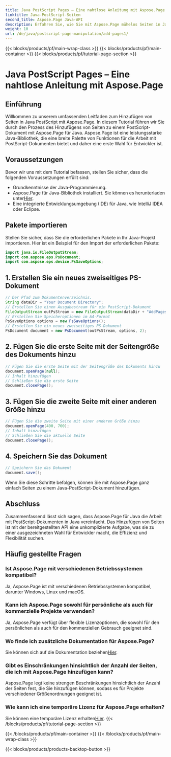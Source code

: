 ```yaml
---
title: Java PostScript Pages – Eine nahtlose Anleitung mit Aspose.Page
linktitle: Java-PostScript-Seiten
second_title: Aspose.Page Java-API
description: Erfahren Sie, wie Sie mit Aspose.Page mühelos Seiten in Java PostScript hinzufügen. Erweitern Sie Ihre Dokumenterstellung mit dieser leistungsstarken Java-Bibliothek.
weight: 10
url: /de/java/postscript-page-manipulation/add-pages1/
---
```


{{< blocks/products/pf/main-wrap-class >}}
{{< blocks/products/pf/main-container >}}
{{< blocks/products/pf/tutorial-page-section >}}

# Java PostScript Pages – Eine nahtlose Anleitung mit Aspose.Page

## Einführung
Willkommen zu unserem umfassenden Leitfaden zum Hinzufügen von Seiten in Java PostScript mit Aspose.Page. In diesem Tutorial führen wir Sie durch den Prozess des Hinzufügens von Seiten zu einem PostScript-Dokument mit Aspose.Page für Java. Aspose.Page ist eine leistungsstarke Java-Bibliothek, die eine breite Palette von Funktionen für die Arbeit mit PostScript-Dokumenten bietet und daher eine erste Wahl für Entwickler ist.
## Voraussetzungen
Bevor wir uns mit dem Tutorial befassen, stellen Sie sicher, dass die folgenden Voraussetzungen erfüllt sind:
- Grundkenntnisse der Java-Programmierung.
-  Aspose.Page für Java-Bibliothek installiert. Sie können es herunterladen unter[Hier](https://releases.aspose.com/page/java/).
- Eine integrierte Entwicklungsumgebung (IDE) für Java, wie IntelliJ IDEA oder Eclipse.
## Pakete importieren
Stellen Sie sicher, dass Sie die erforderlichen Pakete in Ihr Java-Projekt importieren. Hier ist ein Beispiel für den Import der erforderlichen Pakete:
```java
import java.io.FileOutputStream;
import com.aspose.eps.PsDocument;
import com.aspose.eps.device.PsSaveOptions;

```
## 1. Erstellen Sie ein neues zweiseitiges PS-Dokument
```java
// Der Pfad zum Dokumentenverzeichnis.
String dataDir = "Your Document Directory";
// Erstellen Sie einen Ausgabestream für ein PostScript-Dokument
FileOutputStream outPsStream = new FileOutputStream(dataDir + "AddPages1_outPS.ps");
// Erstellen Sie Speicheroptionen im A4-Format
PsSaveOptions options = new PsSaveOptions();
// Erstellen Sie ein neues zweiseitiges PS-Dokument
PsDocument document = new PsDocument(outPsStream, options, 2);
```
## 2. Fügen Sie die erste Seite mit der Seitengröße des Dokuments hinzu
```java
// Fügen Sie die erste Seite mit der Seitengröße des Dokuments hinzu
document.openPage(null);
// Inhalt hinzufügen
// Schließen Sie die erste Seite
document.closePage();
```
## 3. Fügen Sie die zweite Seite mit einer anderen Größe hinzu
```java
// Fügen Sie die zweite Seite mit einer anderen Größe hinzu
document.openPage(400, 700);
// Inhalt hinzufügen
// Schließen Sie die aktuelle Seite
document.closePage();
```
## 4. Speichern Sie das Dokument
```java
// Speichern Sie das Dokument
document.save();
```
Wenn Sie diese Schritte befolgen, können Sie mit Aspose.Page ganz einfach Seiten zu einem Java-PostScript-Dokument hinzufügen.
## Abschluss
Zusammenfassend lässt sich sagen, dass Aspose.Page für Java die Arbeit mit PostScript-Dokumenten in Java vereinfacht. Das Hinzufügen von Seiten ist mit der bereitgestellten API eine unkomplizierte Aufgabe, was sie zu einer ausgezeichneten Wahl für Entwickler macht, die Effizienz und Flexibilität suchen.
## Häufig gestellte Fragen
### Ist Aspose.Page mit verschiedenen Betriebssystemen kompatibel?
Ja, Aspose.Page ist mit verschiedenen Betriebssystemen kompatibel, darunter Windows, Linux und macOS.
### Kann ich Aspose.Page sowohl für persönliche als auch für kommerzielle Projekte verwenden?
Ja, Aspose.Page verfügt über flexible Lizenzoptionen, die sowohl für den persönlichen als auch für den kommerziellen Gebrauch geeignet sind.
### Wo finde ich zusätzliche Dokumentation für Aspose.Page?
 Sie können sich auf die Dokumentation beziehen[Hier](https://reference.aspose.com/page/java/).
### Gibt es Einschränkungen hinsichtlich der Anzahl der Seiten, die ich mit Aspose.Page hinzufügen kann?
Aspose.Page legt keine strengen Beschränkungen hinsichtlich der Anzahl der Seiten fest, die Sie hinzufügen können, sodass es für Projekte verschiedener Größenordnungen geeignet ist.
### Wie kann ich eine temporäre Lizenz für Aspose.Page erhalten?
 Sie können eine temporäre Lizenz erhalten[Hier](https://purchase.aspose.com/temporary-license/).
{{< /blocks/products/pf/tutorial-page-section >}}

{{< /blocks/products/pf/main-container >}}
{{< /blocks/products/pf/main-wrap-class >}}

{{< blocks/products/products-backtop-button >}}
